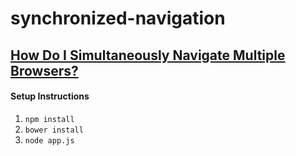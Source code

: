 # synchronized-navigation

## [How Do I Simultaneously Navigate Multiple Browsers? ](http://blog.theodybrothers.com/2015/03/how-do-i-simultaneously-navigate.html)

#### Setup Instructions
1. `npm install`
2. `bower install`
3. `node app.js`
